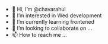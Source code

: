 - 👋 Hi, I’m @chavarahul
- 👀 I’m interested in Wed development
- 🌱 I’m currently learning frontened
- 💞️ I’m looking to collaborate on ...
- 📫 How to reach me ...

<!---
chavarahul/chavarahul is a ✨ special ✨ repository because its `README.md` (this file) appears on your GitHub profile.
You can click the Preview link to take a look at your changes.
--->
